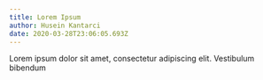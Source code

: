 ```yaml
---
title: Lorem Ipsum
author: Husein Kantarci
date: 2020-03-28T23:06:05.693Z
---
```

Lorem ipsum dolor sit amet, consectetur adipiscing elit. Vestibulum bibendum 

